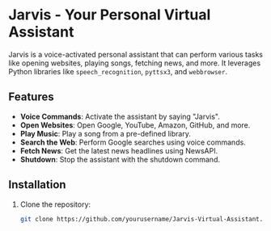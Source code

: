 # Jarvis - Your Personal Virtual Assistant

Jarvis is a voice-activated personal assistant that can perform various tasks like opening websites, playing songs, fetching news, and more. It leverages Python libraries like `speech_recognition`, `pyttsx3`, and `webbrowser`.

## Features
- **Voice Commands**: Activate the assistant by saying "Jarvis".
- **Open Websites**: Open Google, YouTube, Amazon, GitHub, and more.
- **Play Music**: Play a song from a pre-defined library.
- **Search the Web**: Perform Google searches using voice commands.
- **Fetch News**: Get the latest news headlines using NewsAPI.
- **Shutdown**: Stop the assistant with the shutdown command.

## Installation
1. Clone the repository:
   ```bash
   git clone https://github.com/yourusername/Jarvis-Virtual-Assistant.git

